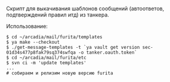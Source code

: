 
Скрипт для выкачивания шаблонов сообщений (автоответов, подтверждений правил итд) из танкера.

Использование:
```
$ cd ~/arcadia/mail/furita/templates
$ ya make --checkout
$ ./get-message-templates -t `ya vault get version sec-01d34s477p8fak79sq374swfqa -o tanker.oauth.token`
$ cd ~/arcadia/mail/furita/etc
$ svn ci -m 'update templates'
...
# собираем и релизим новую версию furita
```
